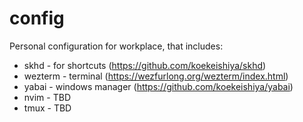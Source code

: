 # config
Personal configuration for workplace, that includes:
- skhd - for shortcuts (https://github.com/koekeishiya/skhd)
- wezterm - terminal (https://wezfurlong.org/wezterm/index.html)
- yabai - windows manager (https://github.com/koekeishiya/yabai)
- nvim - TBD
- tmux - TBD
